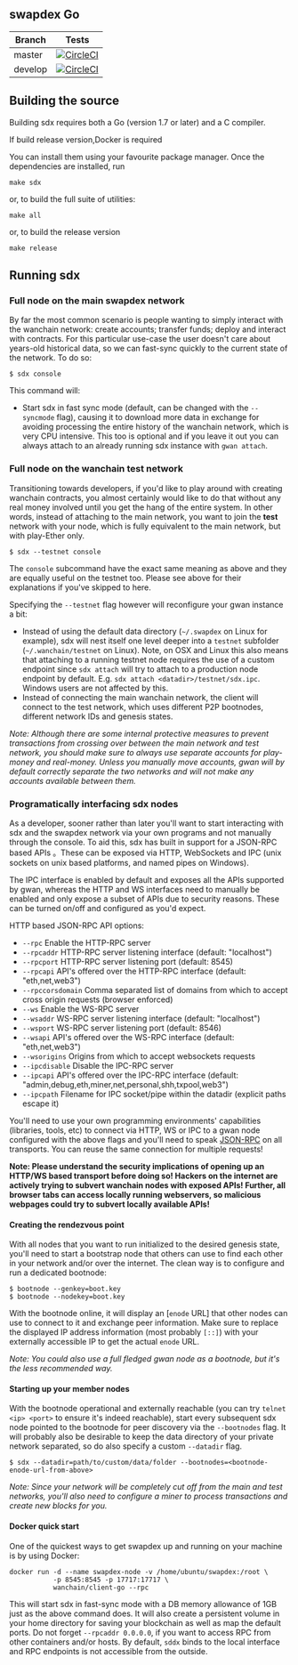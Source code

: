 ## swapdex Go

Branch    | Tests 
----------|-------
master    | [![CircleCI](https://circleci.com/gh/wanchain/go-wanchain/tree/master.svg?style=shield)](https://circleci.com/gh/wanchain/go-wanchain/tree/master) 
develop   | [![CircleCI](https://circleci.com/gh/wanchain/go-wanchain/tree/develop.svg?style=shield)](https://circleci.com/gh/wanchain/go-wanchain/tree/develop) 


## Building the source

Building sdx requires both a Go (version 1.7 or later) and a C compiler.

If build release version,Docker is required

You can install them using your favourite package manager.
Once the dependencies are installed, run

    make sdx

or, to build the full suite of utilities:

    make all
	
or, to build the release version

    make release	

## Running sdx

### Full node on the main swapdex network

By far the most common scenario is people wanting to simply interact with the wanchain network:
create accounts; transfer funds; deploy and interact with contracts. For this particular use-case
the user doesn't care about years-old historical data, so we can fast-sync quickly to the current
state of the network. To do so:

```
$ sdx console
```

This command will:

 * Start sdx in fast sync mode (default, can be changed with the `--syncmode` flag), causing it to
   download more data in exchange for avoiding processing the entire history of the wanchain network,
   which is very CPU intensive.
   This too is optional and if you leave it out you can always attach to an already running sdx instance
   with `gwan attach`.

### Full node on the wanchain test network

Transitioning towards developers, if you'd like to play around with creating wanchain contracts, you
almost certainly would like to do that without any real money involved until you get the hang of the
entire system. In other words, instead of attaching to the main network, you want to join the **test**
network with your node, which is fully equivalent to the main network, but with play-Ether only.

```
$ sdx --testnet console
```

The `console` subcommand have the exact same meaning as above and they are equally useful on the
testnet too. Please see above for their explanations if you've skipped to here.

Specifying the `--testnet` flag however will reconfigure your gwan instance a bit:

 * Instead of using the default data directory (`~/.swapdex` on Linux for example), sdx will nest
   itself one level deeper into a `testnet` subfolder (`~/.wanchain/testnet` on Linux). Note, on OSX
   and Linux this also means that attaching to a running testnet node requires the use of a custom
   endpoint since `sdx attach` will try to attach to a production node endpoint by default. E.g.
   `sdx attach <datadir>/testnet/sdx.ipc`. Windows users are not affected by this.
 * Instead of connecting the main wanchain network, the client will connect to the test network,
   which uses different P2P bootnodes, different network IDs and genesis states.
   
*Note: Although there are some internal protective measures to prevent transactions from crossing
over between the main network and test network, you should make sure to always use separate accounts
for play-money and real-money. Unless you manually move accounts, gwan will by default correctly
separate the two networks and will not make any accounts available between them.*

### Programatically interfacing sdx nodes

As a developer, sooner rather than later you'll want to start interacting with sdx and the swapdex
network via your own programs and not manually through the console. To aid this, sdx has built in
support for a JSON-RPC based APIs 。These can be
exposed via HTTP, WebSockets and IPC (unix sockets on unix based platforms, and named pipes on Windows).

The IPC interface is enabled by default and exposes all the APIs supported by gwan, whereas the HTTP
and WS interfaces need to manually be enabled and only expose a subset of APIs due to security reasons.
These can be turned on/off and configured as you'd expect.

HTTP based JSON-RPC API options:

  * `--rpc` Enable the HTTP-RPC server
  * `--rpcaddr` HTTP-RPC server listening interface (default: "localhost")
  * `--rpcport` HTTP-RPC server listening port (default: 8545)
  * `--rpcapi` API's offered over the HTTP-RPC interface (default: "eth,net,web3")
  * `--rpccorsdomain` Comma separated list of domains from which to accept cross origin requests (browser enforced)
  * `--ws` Enable the WS-RPC server
  * `--wsaddr` WS-RPC server listening interface (default: "localhost")
  * `--wsport` WS-RPC server listening port (default: 8546)
  * `--wsapi` API's offered over the WS-RPC interface (default: "eth,net,web3")
  * `--wsorigins` Origins from which to accept websockets requests
  * `--ipcdisable` Disable the IPC-RPC server
  * `--ipcapi` API's offered over the IPC-RPC interface (default: "admin,debug,eth,miner,net,personal,shh,txpool,web3")
  * `--ipcpath` Filename for IPC socket/pipe within the datadir (explicit paths escape it)

You'll need to use your own programming environments' capabilities (libraries, tools, etc) to connect
via HTTP, WS or IPC to a gwan node configured with the above flags and you'll need to speak [JSON-RPC](http://www.jsonrpc.org/specification)
on all transports. You can reuse the same connection for multiple requests!

**Note: Please understand the security implications of opening up an HTTP/WS based transport before
doing so! Hackers on the internet are actively trying to subvert wanchain nodes with exposed APIs!
Further, all browser tabs can access locally running webservers, so malicious webpages could try to
subvert locally available APIs!**

#### Creating the rendezvous point

With all nodes that you want to run initialized to the desired genesis state, you'll need to start a
bootstrap node that others can use to find each other in your network and/or over the internet. The
clean way is to configure and run a dedicated bootnode:

```
$ bootnode --genkey=boot.key
$ bootnode --nodekey=boot.key
```

With the bootnode online, it will display an [`enode` URL]
that other nodes can use to connect to it and exchange peer information. Make sure to replace the
displayed IP address information (most probably `[::]`) with your externally accessible IP to get the
actual `enode` URL.

*Note: You could also use a full fledged gwan node as a bootnode, but it's the less recommended way.*

#### Starting up your member nodes

With the bootnode operational and externally reachable (you can try `telnet <ip> <port>` to ensure
it's indeed reachable), start every subsequent sdx node pointed to the bootnode for peer discovery
via the `--bootnodes` flag. It will probably also be desirable to keep the data directory of your
private network separated, so do also specify a custom `--datadir` flag.

```
$ sdx --datadir=path/to/custom/data/folder --bootnodes=<bootnode-enode-url-from-above>
```

*Note: Since your network will be completely cut off from the main and test networks, you'll also
need to configure a miner to process transactions and create new blocks for you.*

#### Docker quick start

One of the quickest ways to get swapdex up and running on your machine is by using Docker:

```
docker run -d --name swapdex-node -v /home/ubuntu/swapdex:/root \
           -p 8545:8545 -p 17717:17717 \
           wanchain/client-go --rpc
```

This will start sdx in fast-sync mode with a DB memory allowance of 1GB just as the above command does.  It will also create a persistent volume in your home directory for saving your blockchain as well as map the default ports. 
Do not forget `--rpcaddr 0.0.0.0`, if you want to access RPC from other containers and/or hosts. By default, `sddx` binds to the local interface and RPC endpoints is not accessible from the outside.

